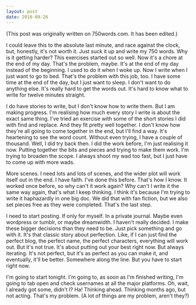 ```yaml
---
layout: post
date: 2010-09-26
--- 
```


(This post was originally written on 750words.com. It has been edited.)

I could leave this to the absolute last minute, and race against the clock, but, honestly, it's not worth it. Just suck it up and write my 750 words. Why is it getting harder? This exercises started out so well. Now it's a chore at the end of my day. That's the problem, maybe. It's at the end of my day instead of the beginning. I used to do it when I woke up. Now I write when I just want to go to bed. That's the problem with this job, too. I have some time at the end of the day, but I just want to sleep. I don't want to do anything else. It's really hard to get the words out. It's hard to know what to write for twelve minutes straight.

I do have stories to write, but I don't know how to write them. But I am making progress. I'm realising how much every story I write is about the exact same thing. I've tried an exercise with some of the short stories I did with find and replace. And they fit pretty well together. I don't know how they're all going to come together in the end, but I'll find a way. It's heartening to see the word count. Without even trying, I have a couple of thousand. Well, I did try back then. I did the work before, I'm just realising it now. Putting together the bits and pieces and trying to make them work. I'm trying to broaden the scope. I always shoot my wad too fast, but I just have to come up with more wads. 

More scenes. I need lots and lots of scenes, and the wider plot will work itself out in the end. I have faith. I've done this before. That's how I know. It worked once before, so why can't it work again? Why can't I write it the same way again, that's what I keep thinking. I think it's because I'm trying to write it haphazardly in one big doc. We did that with fan fiction, but we also set pieces free as they were completed. That's the last step. 

I need to start posting. If only for myself. In a private journal. Maybe even wordpress or tumblr, or maybe dreamwidth. I haven't really decided. I make these bigger decisions than they need to be. Just pick something and go with it. It's that classic story about perfection. Like, if I can just find the perfect blog, the perfect name, the perfect characters, everything will work out. But it's not true. It's about putting out your best right now. But always iterating. It's not perfect, but it's as perfect as you can make it, and eventually, it'll be better. Somewhere along the line. But you have to start right now. 

I'm going to start tonight. I'm going to, as soon as I'm finished writing, I'm going to tab open and check usernames at all the major platforms. Oh, wait, I already got some, didn't I? Ha! Thinking ahead. Thinking months ago, but not acting. That's my problem. (A lot of things are my problem, aren't they?) 
